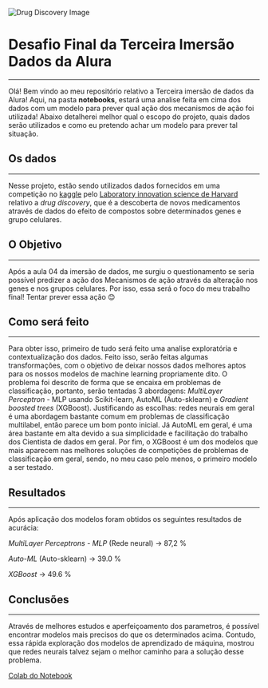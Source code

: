 ![Drug Discovery Image](https://www.drugtargetreview.com/wp-content/uploads/shutterstock_1464187604.jpg)

# Desafio Final da Terceira Imersão Dados da Alura
---

Olá! Bem vindo ao meu repositório relativo a Terceira imersão de dados da Alura! Aqui, na pasta **notebooks**, estará uma analise feita em cima dos dados com um modelo para prever qual ação dos mecanismos de ação foi utilizada! Abaixo detalherei melhor qual o escopo do projeto, quais dados serão utilizados e como eu pretendo achar um modelo para prever tal situação.


## Os dados
---

Nesse projeto, estão sendo utilizados dados fornecidos em uma competição no [kaggle](https://www.kaggle.com/c/lish-moa) pelo [Laboratory innovation science de Harvard](https://lish.harvard.edu/) relativo a *drug discovery*, que é a descoberta de novos medicamentos através de dados do efeito de compostos sobre determinados genes e grupo celulares. 

## O Objetivo
---

Após a aula 04 da imersão de dados, me surgiu o questionamento se seria possível predizer a ação dos Mecanismos de ação através da alteração nos genes e nos grupos celulares. Por isso, essa será o foco do meu trabalho final! Tentar prever essa ação 😊

## Como será feito
---

Para obter isso, primeiro de tudo será feito uma analise exploratória e contextualização dos dados. Feito isso, serão feitas algumas transformações, com o objetivo de deixar nossos dados melhores aptos para os nossos modelos de machine learning propriamente dito. O problema foi descrito de forma que se encaixa em problemas de classificação, portanto, serão tentadas 3 abordagens: *MultiLayer Perceptron* - MLP usando Scikit-learn, AutoML (Auto-sklearn) e *Gradient boosted trees* (XGBoost). Justificando as escolhas: redes neurais em geral é uma abordagem bastante comum em problemas de classificação multilabel, então parece um bom ponto inicial. Já AutoML em geral, é uma área bastante em alta devido a sua simplicidade e facilitação do trabalho dos Cientista de dados em geral. Por fim, o XGBoost é um dos modelos que mais aparecem nas melhores soluções de competições de problemas de classificação em geral, sendo, no meu caso pelo menos, o primeiro modelo a ser testado.

## Resultados
---

Após aplicação dos modelos foram obtidos os seguintes resultados de acurácia:

*MultiLayer Perceptrons - MLP* (Rede neural) -> 87,2 %

*Auto-ML* (Auto-sklearn)                     -> 39.0 %

*XGBoost*                                    -> 49.6 % 

## Conclusões
---

Através de melhores estudos e aperfeiçoamento dos parametros, é possível encontrar modelos mais precisos do que os determinados acima. Contudo, essa rápida exploração dos modelos de aprendizado de máquina, mostrou que redes neurais talvez sejam o melhor caminho para a solução desse problema.


[Colab do Notebook](https://drive.google.com/file/d/1UCy_yNMwiuAapbH_XPlc2Xi3x7SRPu7o/view?usp=sharing)
